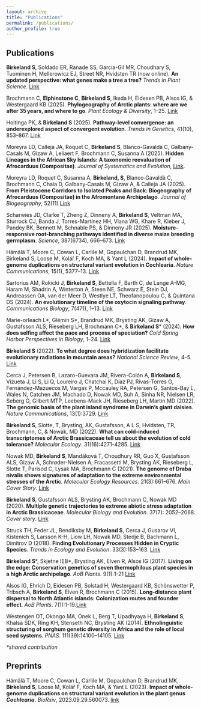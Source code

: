 ```yaml
---
layout: archive
title: "Publications"
permalink: /publications/
author_profile: true
---
```



## Publications
**Birkeland S**, Soldado ER, Ranade SS, García-Gil MR, Choudhary S, Tuominen H, Mellerowicz EJ, Street NR, Hvidsten TR (now online). **An updated perspective: what genes make a tree a tree?** *Trends in Plant Science*. [Link](https://www.cell.com/trends/plant-science/fulltext/S1360-1385(25)00282-1?rss=yes)

Brochmann C, **Elphinstone C**, **Birkeland S**, Ikeda H, Eidesen PB, Alsos IG, & Westergaard KB (2025). **Phylogeography of Arctic plants: where are we after 35 years, and where to go**. *Plant Ecology & Diversity*, 1–25. [Link](https://doi.org/10.1080/17550874.2025.2571098)

Hoitinga PK, & **Birkeland S** (2025). **Pathway-level convergence: an underexplored aspect of convergent evolution**. *Trends in Genetics*, 41(10), 853–867. [Link](https://doi.org/10.1016/j.tig.2025.06.009)

Moreyra LD, Calleja JA, Roquet C, **Birkeland S**, Blanco-Gavaldà C, Galbany-Casals M, Gizaw A, Leliaert F, Brochmann C, Susanna A (2025). **Hidden Lineages in the African Sky Islands: A taxonomic reevaluation of Afrocarduus (Compositae)**. *Journal of Systematics and Evolution*, [Link](10.1111/jse.70024).

Moreyra LD, Roquet C, Susanna A, **Birkeland, S**, Blanco‐Gavaldà C, Brochmann C, Chala D, Galbany‐Casals M, Gizaw A, & Calleja JA (2025). **From Pleistocene Corridors to Isolated Peaks and Back: Biogeography of Afrocarduus (Compositae) in the Afromontane Archipelago**. *Journal of Biogeography*, 52(11) [Link](https://doi.org/10.1111/jbi.70045)

Scharwies JD, Clarke T, Zheng Z, Dinneny A, **Birkeland S**, Veltman MA, Sturrock CJ, Banda J, Torres-Martínez HH, Viana WG, Khare R, Kieber J, Pandey BK, Bennett M, Schnable PS, & Dinneny JR (2025). **Moisture-responsive root-branching pathways identified in diverse maize breeding germplasm**. *Science*, 387(6734), 666–673. [Link](https://www.science.org/doi/10.1126/science.ads5999)

Hämälä T, Moore C, Cowan L, Carlile M, Gopaulchan D, Brandrud MK, Birkeland S, Loose M, Kolář F, Koch MA, & Yant L (2024). **Impact of whole-genome duplications on structural variant evolution in Cochlearia**. *Nature Communications*, 15(1), 5377–13. [Link](https://doi.org/10.1038/s41467-024-49679-y)

Sartorius AM, Rokicki J, **Birkeland S**, Bettella F, Barth C, de Lange A-MG, Haram M, Shadrin A, Winterton A, Steen NE, Schwarz E, Stein DJ, Andreassen OA, van der Meer D, Westlye LT, Theofanopoulou C, & Quintana DS (2024). **An evolutionary timeline of the oxytocin signaling pathway**. *Communications Biology*, 7(471), 1–13. [Link](https://www.nature.com/articles/s42003-024-06094-9) 

Marie-orleach L\*, Glémin S\*, Brandrud MK, Brysting AK, Gizaw A, Gustafsson ALS, Rieseberg LH, Brochmann C\*, & **Birkeland S**\* (2024). **How does selfing affect the pace and process of speciation?** *Cold Spring Harbor Perspectives in Biology*, 1–24. [Link](https://cshperspectives.cshlp.org/content/early/2024/03/19/cshperspect.a041426.abstract)

**Birkeland S** (2022). **To what degree does hybridization facilitate evolutionary radiations in mountain areas?** *National Science Review*, 4–5. [Link](https://academic.oup.com/nsr/article/9/12/nwac288/6939856) 

Cerca J, Petersen B, Lazaro-Guevara JM, Rivera-Colón A, **Birkeland S**, Vizueta J, Li S, Li Q, Loureiro J, Chatchai K, Díaz PJ, Rivas-Torres G, Fernández-Mazuecos M, Vargas P, Mccauley RA, Petersen G, Santos-Bay L, Wales N, Catchen JM, Machado D, Nowak MD, Suh A, Sinha NR, Nielsen LR, Seberg O, Gilbert MTP, Leebens-Mack JH, Rieseberg LH, Martin MD (2022). **The genomic basis of the plant island syndrome in Darwin’s giant daisies**. *Nature Communications*, 13(1):3729. [Link](https://www.nature.com/articles/s41467-022-31280-w) 

**Birkeland S**, Slotte, T, Brysting, AK, Gustafsson, A L S, Hvidsten, TR, Brochmann, C, & Nowak, MD (2022). **What can cold‐induced transcriptomes of Arctic Brassicaceae tell us about the evolution of cold tolerance?** *Molecular Ecology*. 31(16):4271-4285. [Link](https://onlinelibrary.wiley.com/doi/full/10.1111/mec.16581)

Nowak MD, **Birkeland S**, Mandáková T, Choudhury RR, Guo X, Gustafsson ALS, Gizaw A, Schrøder-Nielsen A, Fracassetti M, Brysting AK, Rieseberg L, Slotte T, Parisod C, Lysak MA, Brochmann C (2021). **The genome of Draba nivalis shows signatures of adaptation to the extreme environmental stresses of the Arctic**. *Molecular Ecology Resources*. 21(3):661–676. *Main Cover Story*. [Link](https://onlinelibrary.wiley.com/doi/full/10.1111/1755-0998.13280)

**Birkeland S**, Gustafsson ALS, Brysting AK, Brochmann C, Nowak MD (2020). **Multiple genetic trajectories to extreme abiotic stress adaptation in Arctic Brassicaceae**. *Molecular Biology and Evolution*. 37(7): 2052–2068. *Cover story*. [Link](https://academic.oup.com/mbe/article/37/7/2052/5804990?login=true) 

Struck TH, Feder JL, Bendiksby M, **Birkeland S**, Cerca J, Gusarov VI, Kistenich S, Larsson K-H, Liow LH, Nowak MD, Stedje B, Bachmann L, Dimitrov D (2018). **Finding Evolutionary Processes Hidden in Cryptic Species**. *Trends in Ecology and Evolution*. 33(3):153–163. [Link](https://www.cell.com/trends/ecology-evolution/fulltext/S0169-5347(17)30290-2)

**Birkeland S**\*, Skjetne IEB\*, Brysting AK, Elven R, Alsos IG (2017). **Living on the edge: Conservation genetics of seven thermophilous plant species in a high Arctic archipelago**. *AoB Plants*. 9(1):1-21 [Link](https://academic.oup.com/aobpla/article/9/1/plx001/2929545?login=true)

Alsos IG, Ehrich D, Eidesen PB, Solstad H, Westergaard KB, Schönswetter P, Tribsch A, **Birkeland S**, Elven R, Brochmann C (2015). **Long-distance plant dispersal to North Atlantic islands: Colonization routes and founder effect**. *AoB Plants*. 7(1):1-19.[Link](https://academic.oup.com/aobpla/article/doi/10.1093/aobpla/plv036/200777?login=true)

Westengen OT, Okongo MA, Onek L, Berg T, Upadhyaya H, **Birkeland S**, Khalsa SDK, Ring KH, Stenseth NC, Brysting AK (2014). **Ethnolinguistic structuring of sorghum genetic diversity in Africa and the role of local seed systems**. *PNAS*. 111(39):14100–14105. [Link](https://www.pnas.org/doi/abs/10.1073/pnas.1401646111)

*\*shared contribution*

## Preprints
Hämälä T, Moore C, Cowan L, Carlile M, Gopaulchan D, Brandrud MK, **Birkeland S**, Loose M, Kolář F, Koch MA, & Yant L (2023). **Impact of whole-genome duplications on structural variant evolution in the plant genus *Cochlearia***. *BioRxiv*, 2023.09.29.560073. [link](https://doi.org/10.1101/2023.09.29.560073)
